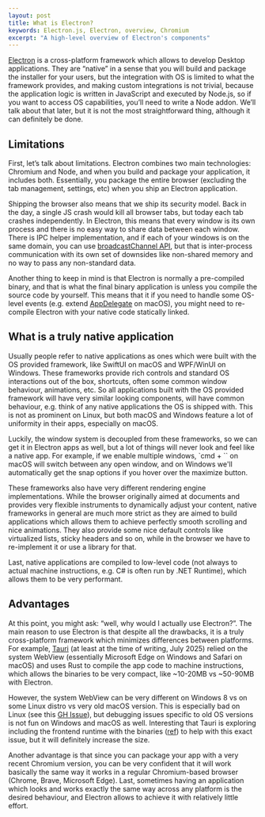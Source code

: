 ```yaml
---
layout: post
title: What is Electron?
keywords: Electron.js, Electron, overview, Chromium
excerpt: "A high-level overview of Electron's components"
---
```


[Electron](https://www.electronjs.org/) is a cross-platform framework which allows to develop Desktop applications. They are “native” in a sense that you will build and package the installer for your users, but the integration with OS is limited to what the framework provides, and making custom integrations is not trivial, because the application logic is written in JavaScript and executed by Node.js, so if you want to access OS capabilities, you’ll need to write a Node addon. We’ll talk about that later, but it is not the most straightforward thing, although it can definitely be done.

## Limitations

First, let’s talk about limitations. Electron combines two main technologies: Chromium and Node, and when you build and package your application, it includes both. Essentially, you package the entire browser (excluding the tab management, settings, etc) when you ship an Electron application.

Shipping the browser also means that we ship its security model. Back in the day, a single JS crash would kill all browser tabs, but today each tab crashes independently. In Electron, this means that every window is its own process and there is no easy way to share data between each window. There is IPC helper implementation, and if each of your windows is on the same domain, you can use [broadcastChannel API](https://developer.mozilla.org/en-US/docs/Web/API/Broadcast_Channel_API), but that is inter-process communication with its own set of downsides like non-shared memory and no way to pass any non-standard data.

Another thing to keep in mind is that Electron is normally a pre-compiled binary, and that is what the final binary application is unless you compile the source code by yourself. This means that it if you need to handle some OS-level events (e.g. extend [AppDelegate](https://developer.apple.com/documentation/uikit/uiapplicationdelegate) on macOS), you might need to re-compile Electron with your native code statically linked.

## What is a truly native application

Usually people refer to native applications as ones which were built with the OS provided framework, like SwiftUI on macOS and WPF/WinUI on Windows. These frameworks provide rich controls and standard OS interactions out of the box, shortcuts, often some common window behaviour, animations, etc. So all applications built with the OS provided framework will have very similar looking components, will have common behaviour, e.g. think of any native applications the OS is shipped with. This is not as prominent on Linux, but both macOS and Windows feature a lot of uniformity in their apps, especially on macOS.

Luckily, the window system is decoupled from these frameworks, so we can get it in Electron apps as well, but a lot of things will never look and feel like a native app. For example, if we enable multiple windows, `cmd + \`` on macOS will switch between any open window, and on Windows we'll automatically get the snap options if you hover over the maximize button.

These frameworks also have very different rendering engine implementations. While the browser originally aimed at documents and provides very flexible instruments to dynamically adjust your content, native frameworks in general are much more strict as they are aimed to build applications which allows them to achieve perfectly smooth scrolling and nice animations. They also provide some nice default controls like virtualized lists, sticky headers and so on, while in the browser we have to re-implement it or use a library for that.

Last, native applications are compiled to low-level code (not always to actual machine instructions, e.g. C# is often run by .NET Runtime), which allows them to be very performant.

## Advantages

At this point, you might ask: “well, why would I actually use Electron?”. The main reason to use Electron is that despite all the drawbacks, it is a truly cross-platform framework which minimizes differences between platforms. For example, [Tauri](https://v2.tauri.app/) (at least at the time of writing, July 2025) relied on the system WebView (essentially Microsoft Edge on Windows and Safari on macOS) and uses Rust to compile the app code to machine instructions, which allows the binaries to be very compact, like ~10-20MB vs ~50-90MB with Electron.

However, the system WebView can be very different on Windows 8 vs on some Linux distro vs very old macOS version. This is especially bad on Linux (see this [GH Issue](https://github.com/tauri-apps/tauri/issues/3988)), but debugging issues specific to old OS versions is not fun on Windows and macOS as well. Interesting that Tauri is exploring including the frontend runtime with the binaries ([ref](https://v2.tauri.app/blog/tauri-verso-integration/)) to help with this exact issue, but it will definitely increase the size.

Another advantage is that since you can package your app with a very recent Chromium version, you can be very confident that it will work basically the same way it works in a regular Chromium-based browser (Chrome, Brave, Microsoft Edge). Last, sometimes having an application which looks and works exactly the same way across any platform is the desired behaviour, and Electron allows to achieve it with relatively little effort.
